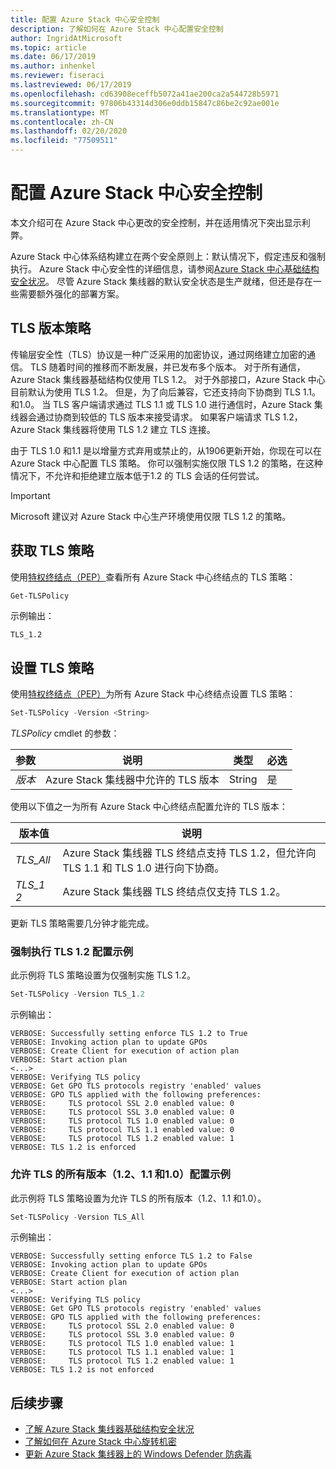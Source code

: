 ```yaml
---
title: 配置 Azure Stack 中心安全控制
description: 了解如何在 Azure Stack 中心配置安全控制
author: IngridAtMicrosoft
ms.topic: article
ms.date: 06/17/2019
ms.author: inhenkel
ms.reviewer: fiseraci
ms.lastreviewed: 06/17/2019
ms.openlocfilehash: cd63908eceffb5072a41ae200ca2a544728b5971
ms.sourcegitcommit: 97806b43314d306e0ddb15847c86be2c92ae001e
ms.translationtype: MT
ms.contentlocale: zh-CN
ms.lasthandoff: 02/20/2020
ms.locfileid: "77509511"
---
```

# <a name="configure-azure-stack-hub-security-controls"></a>配置 Azure Stack 中心安全控制

本文介绍可在 Azure Stack 中心更改的安全控制，并在适用情况下突出显示利弊。

Azure Stack 中心体系结构建立在两个安全原则上：默认情况下，假定违反和强制执行。 Azure Stack 中心安全性的详细信息，请参阅[Azure Stack 中心基础结构安全状况](azure-stack-security-foundations.md)。 尽管 Azure Stack 集线器的默认安全状态是生产就绪，但还是存在一些需要额外强化的部署方案。

## <a name="tls-version-policy"></a>TLS 版本策略

传输层安全性（TLS）协议是一种广泛采用的加密协议，通过网络建立加密的通信。 TLS 随着时间的推移而不断发展，并已发布多个版本。 对于所有通信，Azure Stack 集线器基础结构仅使用 TLS 1.2。 对于外部接口，Azure Stack 中心目前默认为使用 TLS 1.2。 但是，为了向后兼容，它还支持向下协商到 TLS 1.1。 和1.0。 当 TLS 客户端请求通过 TLS 1.1 或 TLS 1.0 进行通信时，Azure Stack 集线器会通过协商到较低的 TLS 版本来接受请求。 如果客户端请求 TLS 1.2，Azure Stack 集线器将使用 TLS 1.2 建立 TLS 连接。

由于 TLS 1.0 和1.1 是以增量方式弃用或禁止的，从1906更新开始，你现在可以在 Azure Stack 中心配置 TLS 策略。 你可以强制实施仅限 TLS 1.2 的策略，在这种情况下，不允许和拒绝建立版本低于1.2 的 TLS 会话的任何尝试。

> [!IMPORTANT]
> Microsoft 建议对 Azure Stack 中心生产环境使用仅限 TLS 1.2 的策略。

## <a name="get-tls-policy"></a>获取 TLS 策略

使用[特权终结点（PEP）](azure-stack-privileged-endpoint.md)查看所有 Azure Stack 中心终结点的 TLS 策略：

```powershell
Get-TLSPolicy
```

示例输出：

    TLS_1.2

## <a name="set-tls-policy"></a>设置 TLS 策略

使用[特权终结点（PEP）](azure-stack-privileged-endpoint.md)为所有 Azure Stack 中心终结点设置 TLS 策略：

```powershell
Set-TLSPolicy -Version <String>
```

*TLSPolicy* cmdlet 的参数：

| 参数 | 说明 | 类型 | 必选 |
|---------|---------|---------|---------|
| *版本* | Azure Stack 集线器中允许的 TLS 版本 | String | 是|

使用以下值之一为所有 Azure Stack 中心终结点配置允许的 TLS 版本：

| 版本值 | 说明 |
|---------|---------|
| *TLS_All* | Azure Stack 集线器 TLS 终结点支持 TLS 1.2，但允许向 TLS 1.1 和 TLS 1.0 进行向下协商。 |
| *TLS_1 2* | Azure Stack 集线器 TLS 终结点仅支持 TLS 1.2。 | 

更新 TLS 策略需要几分钟才能完成。

### <a name="enforce-tls-12-configuration-example"></a>强制执行 TLS 1.2 配置示例

此示例将 TLS 策略设置为仅强制实施 TLS 1.2。

```powershell
Set-TLSPolicy -Version TLS_1.2
```

示例输出：

    VERBOSE: Successfully setting enforce TLS 1.2 to True
    VERBOSE: Invoking action plan to update GPOs
    VERBOSE: Create Client for execution of action plan
    VERBOSE: Start action plan
    <...>
    VERBOSE: Verifying TLS policy
    VERBOSE: Get GPO TLS protocols registry 'enabled' values
    VERBOSE: GPO TLS applied with the following preferences:
    VERBOSE:     TLS protocol SSL 2.0 enabled value: 0
    VERBOSE:     TLS protocol SSL 3.0 enabled value: 0
    VERBOSE:     TLS protocol TLS 1.0 enabled value: 0
    VERBOSE:     TLS protocol TLS 1.1 enabled value: 0
    VERBOSE:     TLS protocol TLS 1.2 enabled value: 1
    VERBOSE: TLS 1.2 is enforced

### <a name="allow-all-versions-of-tls-12-11-and-10-configuration-example"></a>允许 TLS 的所有版本（1.2、1.1 和1.0）配置示例

此示例将 TLS 策略设置为允许 TLS 的所有版本（1.2、1.1 和1.0）。

```powershell
Set-TLSPolicy -Version TLS_All
```

示例输出：

    VERBOSE: Successfully setting enforce TLS 1.2 to False
    VERBOSE: Invoking action plan to update GPOs
    VERBOSE: Create Client for execution of action plan
    VERBOSE: Start action plan
    <...>
    VERBOSE: Verifying TLS policy
    VERBOSE: Get GPO TLS protocols registry 'enabled' values
    VERBOSE: GPO TLS applied with the following preferences:
    VERBOSE:     TLS protocol SSL 2.0 enabled value: 0
    VERBOSE:     TLS protocol SSL 3.0 enabled value: 0
    VERBOSE:     TLS protocol TLS 1.0 enabled value: 1
    VERBOSE:     TLS protocol TLS 1.1 enabled value: 1
    VERBOSE:     TLS protocol TLS 1.2 enabled value: 1
    VERBOSE: TLS 1.2 is not enforced

## <a name="next-steps"></a>后续步骤

- [了解 Azure Stack 集线器基础结构安全状况](azure-stack-security-foundations.md)
- [了解如何在 Azure Stack 中心旋转机密](azure-stack-rotate-secrets.md)
- [更新 Azure Stack 集线器上的 Windows Defender 防病毒](azure-stack-security-av.md)
